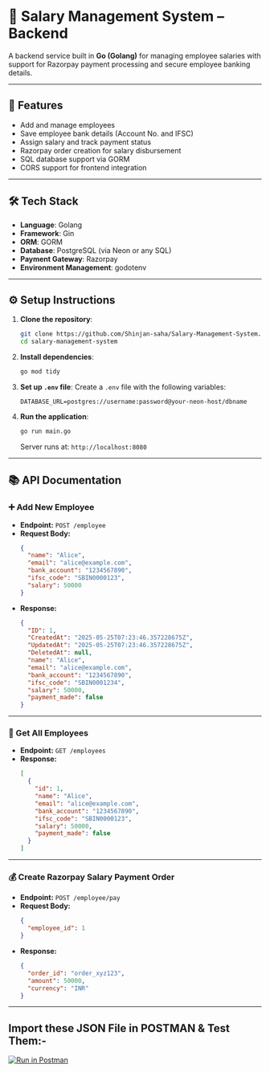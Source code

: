 # 📄 Salary Management System – Backend

A backend service built in **Go (Golang)** for managing employee salaries with support for Razorpay payment processing and secure employee banking details.

---

## 🚀 Features

- Add and manage employees
- Save employee bank details (Account No. and IFSC)
- Assign salary and track payment status
- Razorpay order creation for salary disbursement
- SQL database support via GORM
- CORS support for frontend integration

---

## 🛠️ Tech Stack

- **Language**: Golang
- **Framework**: Gin
- **ORM**: GORM
- **Database**: PostgreSQL (via Neon or any SQL)
- **Payment Gateway**: Razorpay
- **Environment Management**: godotenv

---

## ⚙️ Setup Instructions

1. **Clone the repository**:
   ```bash
   git clone https://github.com/Shinjan-saha/Salary-Management-System.git
   cd salary-management-system
   ```

2. **Install dependencies**:
   ```bash
   go mod tidy
   ```

3. **Set up `.env` file**:
   Create a `.env` file with the following variables:
   ```env
   DATABASE_URL=postgres://username:password@your-neon-host/dbname
   ```

4. **Run the application**:
   ```bash
   go run main.go
   ```

   Server runs at: `http://localhost:8080`

---

## 📚 API Documentation

### ➕ Add New Employee

- **Endpoint:** `POST /employee`
- **Request Body:**
  ```json
  {
    "name": "Alice",
    "email": "alice@example.com",
    "bank_account": "1234567890",
    "ifsc_code": "SBIN0000123",
    "salary": 50000
  }
  ```
- **Response:**
  ```json
  {
    "ID": 1,
    "CreatedAt": "2025-05-25T07:23:46.357228675Z",
    "UpdatedAt": "2025-05-25T07:23:46.357228675Z",
    "DeletedAt": null,
    "name": "Alice",
    "email": "alice@example.com",
    "bank_account": "1234567890",
    "ifsc_code": "SBIN0001234",
    "salary": 50000,
    "payment_made": false
  }
  ```

---

### 📄 Get All Employees

- **Endpoint:** `GET /employees`
- **Response:**
  ```json
  [
    {
      "id": 1,
      "name": "Alice",
      "email": "alice@example.com",
      "bank_account": "1234567890",
      "ifsc_code": "SBIN0000123",
      "salary": 50000,
      "payment_made": false
    }
  ]
  ```

---

### 💰 Create Razorpay Salary Payment Order

- **Endpoint:** `POST /employee/pay`
- **Request Body:**
  ```json
  {
    "employee_id": 1
  }
  ```
- **Response:**
  ```json
  {
    "order_id": "order_xyz123",
    "amount": 50000,
    "currency": "INR"
  }
  ```





---




## Import these JSON File in POSTMAN & Test Them:-

[![Run in Postman](https://run.pstmn.io/button.svg)](./Salary%20Management%20System%20.postman_collection.json)
